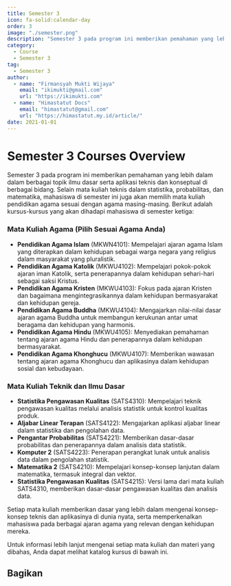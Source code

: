 ```yaml
--- 
title: Semester 3
icon: fa-solid:calendar-day
order: 3
image: "./semester.png"
description: "Semester 3 pada program ini memberikan pemahaman yang lebih dalam dalam berbagai topik ilmu dasar serta aplikasi teknis dan konseptual di berbagai bidang."
category:
  - Course
  - Semester 3
tag:
  - Semester 3
author:
  - name: "Firmansyah Mukti Wijaya"
    email: "ikimukti@gmail.com"
    url: "https://ikimukti.com"
  - name: "Himastatut Docs"
    email: "himastatut@gmail.com"
    url: "https://himastatut.my.id/article/"
date: 2021-01-01
--- 
```


# Semester 3 Courses Overview

Semester 3 pada program ini memberikan pemahaman yang lebih dalam dalam berbagai topik ilmu dasar serta aplikasi teknis dan konseptual di berbagai bidang. Selain mata kuliah teknis dalam statistika, probabilitas, dan matematika, mahasiswa di semester ini juga akan memilih mata kuliah pendidikan agama sesuai dengan agama masing-masing. Berikut adalah kursus-kursus yang akan dihadapi mahasiswa di semester ketiga:

### Mata Kuliah Agama (Pilih Sesuai Agama Anda)
- **Pendidikan Agama Islam** (MKWN4101): Mempelajari ajaran agama Islam yang diterapkan dalam kehidupan sebagai warga negara yang religius dalam masyarakat yang pluralistik.
- **Pendidikan Agama Katolik** (MKWU4102): Mempelajari pokok-pokok ajaran iman Katolik, serta penerapannya dalam kehidupan sehari-hari sebagai saksi Kristus.
- **Pendidikan Agama Kristen** (MKWU4103): Fokus pada ajaran Kristen dan bagaimana mengintegrasikannya dalam kehidupan bermasyarakat dan kehidupan gereja.
- **Pendidikan Agama Buddha** (MKWU4104): Mengajarkan nilai-nilai dasar ajaran agama Buddha untuk membangun kerukunan antar umat beragama dan kehidupan yang harmonis.
- **Pendidikan Agama Hindu** (MKWU4105): Menyediakan pemahaman tentang ajaran agama Hindu dan penerapannya dalam kehidupan bermasyarakat.
- **Pendidikan Agama Khonghucu** (MKWU4107): Memberikan wawasan tentang ajaran agama Khonghucu dan aplikasinya dalam kehidupan sosial dan kebudayaan.

### Mata Kuliah Teknik dan Ilmu Dasar
- **Statistika Pengawasan Kualitas** (SATS4310): Mempelajari teknik pengawasan kualitas melalui analisis statistik untuk kontrol kualitas produk.
- **Aljabar Linear Terapan** (SATS4122): Mengajarkan aplikasi aljabar linear dalam statistika dan pengolahan data.
- **Pengantar Probabilitas** (SATS4221): Memberikan dasar-dasar probabilitas dan penerapannya dalam analisis data statistik.
- **Komputer 2** (SATS4223): Penerapan perangkat lunak untuk analisis data dalam pengolahan statistik.
- **Matematika 2** (SATS4210): Mempelajari konsep-konsep lanjutan dalam matematika, termasuk integral dan vektor.
- **Statistika Pengawasan Kualitas** (SATS4215): Versi lama dari mata kuliah SATS4310, memberikan dasar-dasar pengawasan kualitas dan analisis data.

Setiap mata kuliah memberikan dasar yang lebih dalam mengenai konsep-konsep teknis dan aplikasinya di dunia nyata, serta memperkenalkan mahasiswa pada berbagai ajaran agama yang relevan dengan kehidupan mereka.

Untuk informasi lebih lanjut mengenai setiap mata kuliah dan materi yang dibahas, Anda dapat melihat katalog kursus di bawah ini.

<Catalog />


## Bagikan
<Share colorful />
<GitContributors />
<GitChangelog />